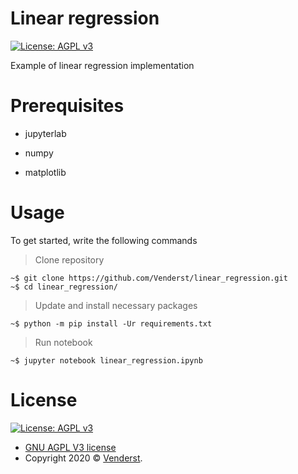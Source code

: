 # Linear regression

[![License: AGPL v3](https://img.shields.io/badge/License-AGPL%20v3-blue.svg)](https://www.gnu.org/licenses/agpl-3.0)

Example of linear regression implementation

# Prerequisites

* jupyterlab

* numpy

* matplotlib

# Usage

To get started, write the following commands

> Clone repository
```
~$ git clone https://github.com/Venderst/linear_regression.git
~$ cd linear_regression/
```

> Update and install necessary packages
```
~$ python -m pip install -Ur requirements.txt
```

> Run notebook
```
~$ jupyter notebook linear_regression.ipynb
```

# License

[![License: AGPL v3](https://img.shields.io/badge/License-AGPL%20v3-blue.svg)](https://www.gnu.org/licenses/agpl-3.0)

* [GNU AGPL V3 license](https://www.gnu.org/licenses/agpl-3.0)
* Copyright 2020 © [Venderst](https://github.com/Venderst).

